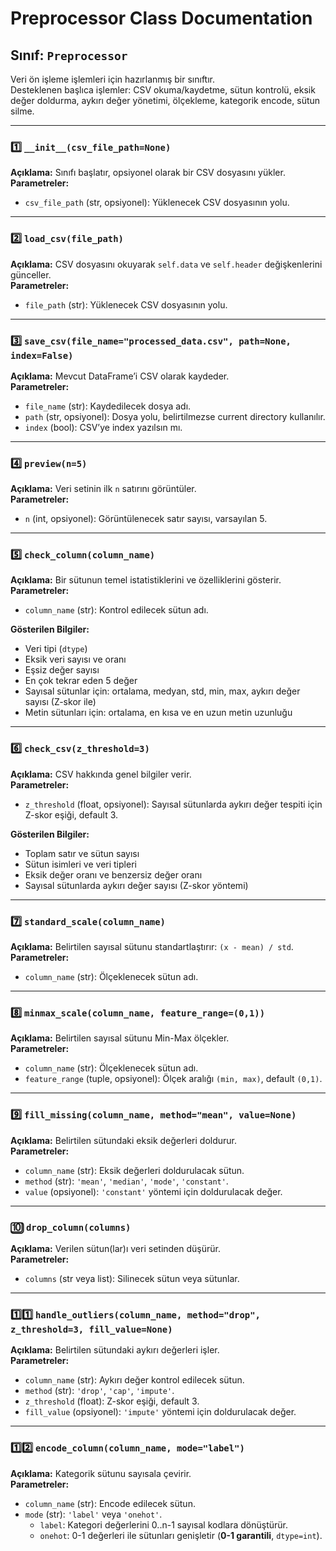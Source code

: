 # Preprocessor Class Documentation

## Sınıf: `Preprocessor`

Veri ön işleme işlemleri için hazırlanmış bir sınıftır.  
Desteklenen başlıca işlemler: CSV okuma/kaydetme, sütun kontrolü, eksik değer doldurma, aykırı değer yönetimi, ölçekleme, kategorik encode, sütun silme.

---

### 1️⃣ `__init__(csv_file_path=None)`
**Açıklama:** Sınıfı başlatır, opsiyonel olarak bir CSV dosyasını yükler.  
**Parametreler:**  
- `csv_file_path` (str, opsiyonel): Yüklenecek CSV dosyasının yolu.  

---

### 2️⃣ `load_csv(file_path)`
**Açıklama:** CSV dosyasını okuyarak `self.data` ve `self.header` değişkenlerini günceller.  
**Parametreler:**  
- `file_path` (str): Yüklenecek CSV dosyasının yolu.

---

### 3️⃣ `save_csv(file_name="processed_data.csv", path=None, index=False)`
**Açıklama:** Mevcut DataFrame’i CSV olarak kaydeder.  
**Parametreler:**  
- `file_name` (str): Kaydedilecek dosya adı.  
- `path` (str, opsiyonel): Dosya yolu, belirtilmezse current directory kullanılır.  
- `index` (bool): CSV’ye index yazılsın mı.

---

### 4️⃣ `preview(n=5)`
**Açıklama:** Veri setinin ilk `n` satırını görüntüler.  
**Parametreler:**  
- `n` (int, opsiyonel): Görüntülenecek satır sayısı, varsayılan 5.

---

### 5️⃣ `check_column(column_name)`
**Açıklama:** Bir sütunun temel istatistiklerini ve özelliklerini gösterir.  
**Parametreler:**  
- `column_name` (str): Kontrol edilecek sütun adı.  

**Gösterilen Bilgiler:**  
- Veri tipi (`dtype`)  
- Eksik veri sayısı ve oranı  
- Eşsiz değer sayısı  
- En çok tekrar eden 5 değer  
- Sayısal sütunlar için: ortalama, medyan, std, min, max, aykırı değer sayısı (Z-skor ile)  
- Metin sütunları için: ortalama, en kısa ve en uzun metin uzunluğu  

---

### 6️⃣ `check_csv(z_threshold=3)`
**Açıklama:** CSV hakkında genel bilgiler verir.  
**Parametreler:**  
- `z_threshold` (float, opsiyonel): Sayısal sütunlarda aykırı değer tespiti için Z-skor eşiği, default 3.  

**Gösterilen Bilgiler:**  
- Toplam satır ve sütun sayısı  
- Sütun isimleri ve veri tipleri  
- Eksik değer oranı ve benzersiz değer oranı  
- Sayısal sütunlarda aykırı değer sayısı (Z-skor yöntemi)

---

### 7️⃣ `standard_scale(column_name)`
**Açıklama:** Belirtilen sayısal sütunu standartlaştırır: `(x - mean) / std`.  
**Parametreler:**  
- `column_name` (str): Ölçeklenecek sütun adı.

---

### 8️⃣ `minmax_scale(column_name, feature_range=(0,1))`
**Açıklama:** Belirtilen sayısal sütunu Min-Max ölçekler.  
**Parametreler:**  
- `column_name` (str): Ölçeklenecek sütun adı.  
- `feature_range` (tuple, opsiyonel): Ölçek aralığı `(min, max)`, default `(0,1)`.

---

### 9️⃣ `fill_missing(column_name, method="mean", value=None)`
**Açıklama:** Belirtilen sütundaki eksik değerleri doldurur.  
**Parametreler:**  
- `column_name` (str): Eksik değerleri doldurulacak sütun.  
- `method` (str): `'mean'`, `'median'`, `'mode'`, `'constant'`.  
- `value` (opsiyonel): `'constant'` yöntemi için doldurulacak değer.

---

### 🔟 `drop_column(columns)`
**Açıklama:** Verilen sütun(lar)ı veri setinden düşürür.  
**Parametreler:**  
- `columns` (str veya list): Silinecek sütun veya sütunlar.

---

### 1️⃣1️⃣ `handle_outliers(column_name, method="drop", z_threshold=3, fill_value=None)`
**Açıklama:** Belirtilen sütundaki aykırı değerleri işler.  
**Parametreler:**  
- `column_name` (str): Aykırı değer kontrol edilecek sütun.  
- `method` (str): `'drop'`, `'cap'`, `'impute'`.  
- `z_threshold` (float): Z-skor eşiği, default 3.  
- `fill_value` (opsiyonel): `'impute'` yöntemi için doldurulacak değer.

---

### 1️⃣2️⃣ `encode_column(column_name, mode="label")`
**Açıklama:** Kategorik sütunu sayısala çevirir.  
**Parametreler:**  
- `column_name` (str): Encode edilecek sütun.  
- `mode` (str): `'label'` veya `'onehot'`.  
  - `label`: Kategori değerlerini 0..n-1 sayısal kodlara dönüştürür.  
  - `onehot`: 0-1 değerleri ile sütunları genişletir (**0-1 garantili**, `dtype=int`).  
